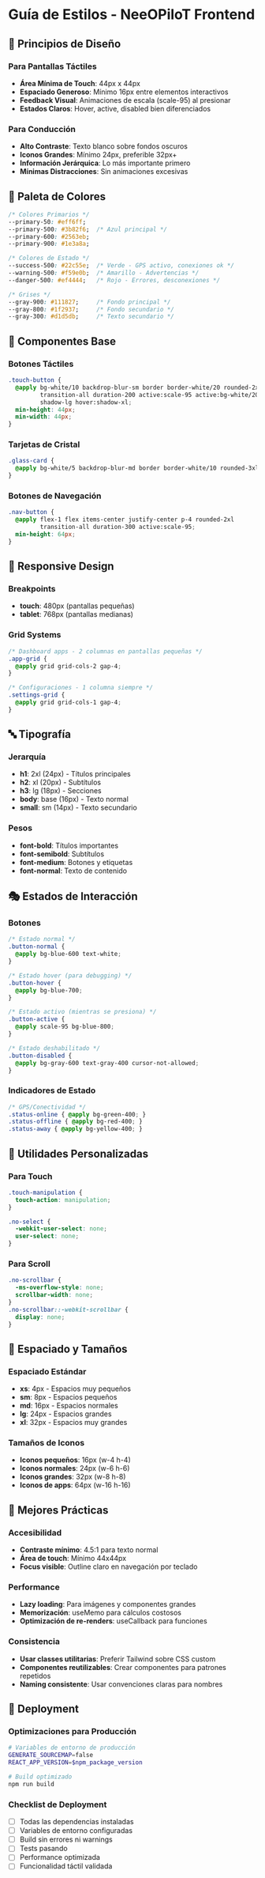 # Guía de Estilos - NeeOPiloT Frontend

## 🎨 Principios de Diseño

### Para Pantallas Táctiles
- **Área Mínima de Touch**: 44px x 44px
- **Espaciado Generoso**: Mínimo 16px entre elementos interactivos
- **Feedback Visual**: Animaciones de escala (scale-95) al presionar
- **Estados Claros**: Hover, active, disabled bien diferenciados

### Para Conducción
- **Alto Contraste**: Texto blanco sobre fondos oscuros
- **Iconos Grandes**: Mínimo 24px, preferible 32px+
- **Información Jerárquica**: Lo más importante primero
- **Mínimas Distracciones**: Sin animaciones excesivas

## 🎨 Paleta de Colores

```css
/* Colores Primarios */
--primary-50: #eff6ff;
--primary-500: #3b82f6;  /* Azul principal */
--primary-600: #2563eb;
--primary-900: #1e3a8a;

/* Colores de Estado */
--success-500: #22c55e;  /* Verde - GPS activo, conexiones ok */
--warning-500: #f59e0b;  /* Amarillo - Advertencias */
--danger-500: #ef4444;   /* Rojo - Errores, desconexiones */

/* Grises */
--gray-900: #111827;     /* Fondo principal */
--gray-800: #1f2937;     /* Fondo secundario */
--gray-300: #d1d5db;     /* Texto secundario */
```

## 🔲 Componentes Base

### Botones Táctiles
```css
.touch-button {
  @apply bg-white/10 backdrop-blur-sm border border-white/20 rounded-2xl 
         transition-all duration-200 active:scale-95 active:bg-white/20 
         shadow-lg hover:shadow-xl;
  min-height: 44px;
  min-width: 44px;
}
```

### Tarjetas de Cristal
```css
.glass-card {
  @apply bg-white/5 backdrop-blur-md border border-white/10 rounded-3xl shadow-2xl;
}
```

### Botones de Navegación
```css
.nav-button {
  @apply flex-1 flex items-center justify-center p-4 rounded-2xl 
         transition-all duration-300 active:scale-95;
  min-height: 64px;
}
```

## 📱 Responsive Design

### Breakpoints
- **touch**: 480px (pantallas pequeñas)
- **tablet**: 768px (pantallas medianas)

### Grid Systems
```css
/* Dashboard apps - 2 columnas en pantallas pequeñas */
.app-grid {
  @apply grid grid-cols-2 gap-4;
}

/* Configuraciones - 1 columna siempre */
.settings-grid {
  @apply grid grid-cols-1 gap-4;
}
```

## 🔤 Tipografía

### Jerarquía
- **h1**: 2xl (24px) - Títulos principales
- **h2**: xl (20px) - Subtítulos  
- **h3**: lg (18px) - Secciones
- **body**: base (16px) - Texto normal
- **small**: sm (14px) - Texto secundario

### Pesos
- **font-bold**: Títulos importantes
- **font-semibold**: Subtítulos
- **font-medium**: Botones y etiquetas
- **font-normal**: Texto de contenido

## 🎭 Estados de Interacción

### Botones
```css
/* Estado normal */
.button-normal {
  @apply bg-blue-600 text-white;
}

/* Estado hover (para debugging) */
.button-hover {
  @apply bg-blue-700;
}

/* Estado activo (mientras se presiona) */
.button-active {
  @apply scale-95 bg-blue-800;
}

/* Estado deshabilitado */
.button-disabled {
  @apply bg-gray-600 text-gray-400 cursor-not-allowed;
}
```

### Indicadores de Estado
```css
/* GPS/Conectividad */
.status-online { @apply bg-green-400; }
.status-offline { @apply bg-red-400; }
.status-away { @apply bg-yellow-400; }
```

## 🔧 Utilidades Personalizadas

### Para Touch
```css
.touch-manipulation {
  touch-action: manipulation;
}

.no-select {
  -webkit-user-select: none;
  user-select: none;
}
```

### Para Scroll
```css
.no-scrollbar {
  -ms-overflow-style: none;
  scrollbar-width: none;
}
.no-scrollbar::-webkit-scrollbar {
  display: none;
}
```

## 📐 Espaciado y Tamaños

### Espaciado Estándar
- **xs**: 4px - Espacios muy pequeños
- **sm**: 8px - Espacios pequeños
- **md**: 16px - Espacios normales
- **lg**: 24px - Espacios grandes
- **xl**: 32px - Espacios muy grandes

### Tamaños de Iconos
- **Iconos pequeños**: 16px (w-4 h-4)
- **Iconos normales**: 24px (w-6 h-6)
- **Iconos grandes**: 32px (w-8 h-8)
- **Iconos de apps**: 64px (w-16 h-16)

## 🎯 Mejores Prácticas

### Accesibilidad
- **Contraste mínimo**: 4.5:1 para texto normal
- **Área de touch**: Mínimo 44x44px
- **Focus visible**: Outline claro en navegación por teclado

### Performance
- **Lazy loading**: Para imágenes y componentes grandes
- **Memorización**: useMemo para cálculos costosos
- **Optimización de re-renders**: useCallback para funciones

### Consistencia
- **Usar classes utilitarias**: Preferir Tailwind sobre CSS custom
- **Componentes reutilizables**: Crear componentes para patrones repetidos
- **Naming consistente**: Usar convenciones claras para nombres

## 🚀 Deployment

### Optimizaciones para Producción
```bash
# Variables de entorno de producción
GENERATE_SOURCEMAP=false
REACT_APP_VERSION=$npm_package_version

# Build optimizado
npm run build
```

### Checklist de Deployment
- [ ] Todas las dependencias instaladas
- [ ] Variables de entorno configuradas
- [ ] Build sin errores ni warnings
- [ ] Tests pasando
- [ ] Performance optimizada
- [ ] Funcionalidad táctil validada

